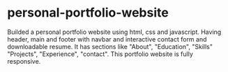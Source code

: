 # personal-portfolio-website
Builded a personal portfolio website using html, css and javascript.
Having header, main and footer with navbar and interactive contact form and downloadable resume.
It has sections like "About", "Education", "Skills" "Projects", "Experience", "contact".
This portfolio website is fully responsive.



